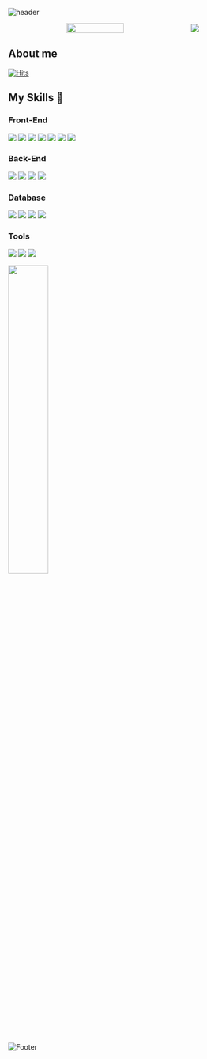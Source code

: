 <div>

![header](https://capsule-render.vercel.app/api?type=waving&color=gradient&text=%20JeeWoo%20%20&height=200&fontSize=100&width=100%)
</div>
<p>
  <span style="display: flex; align-items: center; justify-content: center; gap: 10px;">
    <img src="https://github-readme-stats.vercel.app/api?username=cjw020607&show_icons=true&theme=react" width="48%">
  <img src="https://github-readme-stats.vercel.app/api/top-langs/?username=cjw020607&layout=compact&theme=solarized-light" /> 
  </span>
</p>
<div>

## About me
[![Hits](https://hits.seeyoufarm.com/api/count/incr/badge.svg?url=https%3A%2F%2Fgithub.com%2Fcjw020607%2Fhit-counter&count_bg=%2387A3FF&title_bg=%23555555&icon=&icon_color=%23E7E7E7&title=hits&edge_flat=false)](https://hits.seeyoufarm.com)


## My Skills 🔨
<p style="text-align:left;">
    <div>
        <h3>Front-End</h3>
        <img src="https://img.shields.io/badge/React-61DAFB?style=for-the-badge&logo=react&logoColor=white">
        <img src="https://img.shields.io/badge/JavaScript-F7DF1C?style=for-the-badge&logo=javascript&logoColor=white">
        <img src="https://img.shields.io/badge/TypeScript-3178C6?style=for-the-badge&logo=typescript&logoColor=white">
        <img src="https://img.shields.io/badge/HTML5-E34F26?style=for-the-badge&logo=html5&logoColor=white">
        <img src="https://img.shields.io/badge/CSS3-1572B6?style=for-the-badge&logo=css3&logoColor=white">
        <img src="https://img.shields.io/badge/Dart-0175C2?style=for-the-badge&logo=dart&logoColor=white">
        <img src="https://img.shields.io/badge/Flutter-02569B?style=for-the-badge&logo=flutter&logoColor=white">
    </div>
    <div>
        <h3>Back-End</h3>
        <img src="https://img.shields.io/badge/Node.js-339933?style=for-the-badge&logo=nodedotjs&logoColor=white">
        <img src="https://img.shields.io/badge/Python-3776AB?style=for-the-badge&logo=python&logoColor=white">
        <img src="https://img.shields.io/badge/Amazon%20AWS-232F3E?style=for-the-badge&logo=amazonaws&logoColor=white">
        <img src="https://img.shields.io/badge/Prisma-2D3748?style=for-the-badge&logo=prisma&logoColor=white">
    </div>
    <div>
        <h3>Database</h3>
        <img src="https://img.shields.io/badge/Supabase-3ECF8E?style=for-the-badge&logo=supabase&logoColor=white">
        <img src="https://img.shields.io/badge/Firebase-FFCA28?style=for-the-badge&logo=firebase&logoColor=white">
        <img src="https://img.shields.io/badge/MySQL-4479A1?style=for-the-badge&logo=mysql&logoColor=white">
        <img src="https://img.shields.io/badge/Amazon%20RDS-232F3E?style=for-the-badge&logo=amazonaws&logoColor=white">
    </div>
    <div>
        <h3>Tools</h3>
        <img src="https://img.shields.io/badge/Git-181717?style=for-the-badge&logo=git&logoColor=white">
        <img src="https://img.shields.io/badge/GitHub-181717?style=for-the-badge&logo=github&logoColor=white">
        <img src="https://img.shields.io/badge/Swagger-85EA2D?style=for-the-badge&logo=swagger&logoColor=white">
    </div>
</p>
<img src="http://mazassumnida.wtf/api/generate_badge?boj=cjwblue347" width="40%">


![Footer](https://capsule-render.vercel.app/api?type=waving&color=auto&height=200&section=footer)
</div>
